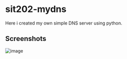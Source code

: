 # sit202-mydns
Here i created my own simple DNS server using python.

## Screenshots
![image](https://github.com/itsRohit47/sit202-mydns/assets/108188800/258c5a0c-1cf8-478d-803f-0c577c952467)
